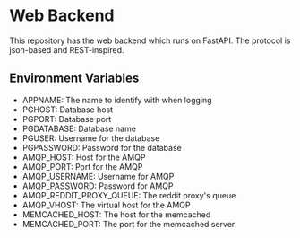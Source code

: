 # Web Backend

This repository has the web backend which runs on FastAPI. The protocol is
json-based and REST-inspired.

## Environment Variables

- APPNAME: The name to identify with when logging
- PGHOST: Database host
- PGPORT: Database port
- PGDATABASE: Database name
- PGUSER: Username for the database
- PGPASSWORD: Password for the database
- AMQP_HOST: Host for the AMQP
- AMQP_PORT: Port for the AMQP
- AMQP_USERNAME: Username for AMQP
- AMQP_PASSWORD: Password for AMQP
- AMQP_REDDIT_PROXY_QUEUE: The reddit proxy's queue
- AMQP_VHOST: The virtual host for the AMQP
- MEMCACHED_HOST: The host for the memcached
- MEMCACHED_PORT: The port for the memcached server
